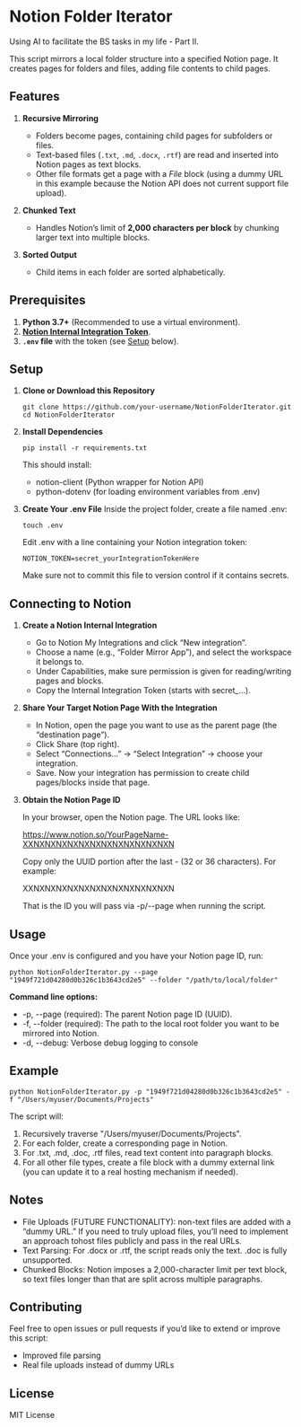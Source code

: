 # Notion Folder Iterator

Using AI to facilitate the BS tasks in my life - Part II.

This script mirrors a local folder structure into a specified Notion page. It creates pages for folders and files, adding file contents to child pages.

## Features

1. **Recursive Mirroring**  
   - Folders become pages, containing child pages for subfolders or files.  
   - Text-based files (`.txt`, `.md`, `.docx`, `.rtf`) are read and inserted into Notion pages as text blocks.  
   - Other file formats get a page with a *File* block (using a dummy URL in this example because the Notion API does not current support file upload).

2. **Chunked Text**  
   - Handles Notion’s limit of **2,000 characters per block** by chunking larger text into multiple blocks.

3. **Sorted Output**  
   - Child items in each folder are sorted alphabetically.

## Prerequisites

1. **Python 3.7+** (Recommended to use a virtual environment).  
2. **[Notion Internal Integration Token](https://developers.notion.com/docs/getting-started)**.  
3. **`.env` file** with the token (see [Setup](#setup) below).

## Setup

1. **Clone or Download this Repository**
   	```
	git clone https://github.com/your-username/NotionFolderIterator.git
	cd NotionFolderIterator
	```


2.	**Install Dependencies**
	```
	pip install -r requirements.txt
	```

	This should install:
	- notion-client (Python wrapper for Notion API)
	- python-dotenv (for loading environment variables from .env)

3.	**Create Your .env File**
	Inside the project folder, create a file named .env:
	```
	touch .env
	```
	Edit .env with a line containing your Notion integration token:
	```
	NOTION_TOKEN=secret_yourIntegrationTokenHere
	```
	Make sure not to commit this file to version control if it contains secrets.

## Connecting to Notion

1. **Create a Notion Internal Integration**
	- Go to Notion My Integrations and click “New integration”.
	- Choose a name (e.g., “Folder Mirror App”), and select the workspace it belongs to.
	- Under Capabilities, make sure permission is given for reading/writing pages and blocks.
	- Copy the Internal Integration Token (starts with secret_...).

2. **Share Your Target Notion Page With the Integration**
	- In Notion, open the page you want to use as the parent page (the “destination page”).
	- Click Share (top right).
	- Select “Connections…” → “Select Integration” → choose your integration.
	- Save. Now your integration has permission to create child pages/blocks inside that page.

3. **Obtain the Notion Page ID**

	In your browser, open the Notion page. The URL looks like:
	
	https://www.notion.so/YourPageName-XXNXNXNXNXNXNXNXNXNXNXNXNXN


	Copy only the UUID portion after the last - (32 or 36 characters). For example:

	XXNXNXNXNXNXNXNXNXNXNXNXNXN

	That is the ID you will pass via -p/--page when running the script.

## Usage

Once your .env is configured and you have your Notion page ID, run:
```
python NotionFolderIterator.py --page "1949f721d04280d0b326c1b3643cd2e5" --folder "/path/to/local/folder"
```
**Command line options:**
- -p, --page (required): The parent Notion page ID (UUID).
- -f, --folder (required): The path to the local root folder you want to be mirrored into Notion.
- -d, --debug: Verbose debug logging to console

## Example
```
python NotionFolderIterator.py -p "1949f721d04280d0b326c1b3643cd2e5" -f "/Users/myuser/Documents/Projects"
```
The script will:
1.	Recursively traverse "/Users/myuser/Documents/Projects".
2.	For each folder, create a corresponding page in Notion.
3.	For .txt, .md, .doc, .rtf files, read text content into paragraph blocks.
4.	For all other file types, create a file block with a dummy external link (you can update it to a real hosting mechanism if needed).

## Notes
- File Uploads (FUTURE FUNCTIONALITY): non-text files are added with a “dummy URL.” If you need to truly upload files, you’ll need to implement an approach tohost files publicly and pass in the real URLs.
- Text Parsing: For .docx or .rtf, the script reads only the text. .doc is fully unsupported.
- Chunked Blocks: Notion imposes a 2,000-character limit per text block, so text files longer than that are split across multiple paragraphs.

## Contributing

Feel free to open issues or pull requests if you’d like to extend or improve this script:
- Improved file parsing
- Real file uploads instead of dummy URLs

## License

MIT License

